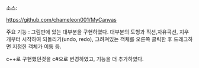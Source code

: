소스:

<https://github.com/chameleon001/MyCanvas>



주요 기능 : 그림판에 있는 대부분을 구현하였다. 대부분의 도형과 직선,자유곡선, 지우개부터 시작하여 되돌리기(undo, redo), 그려져있는 객체를 오른쪽 클릭한 후 드래그하면 지정한 객체가 이동 등.



c++로 구현했던것을 c#으로 변경하였고, 기능을 더 추가하였다.